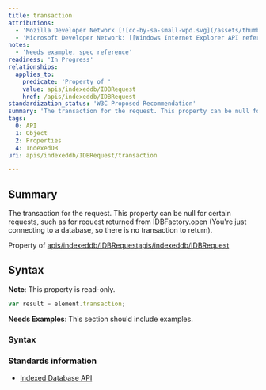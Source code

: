 ```yaml
---
title: transaction
attributions:
  - 'Mozilla Developer Network [![cc-by-sa-small-wpd.svg](/assets/thumb/8/8c/cc-by-sa-small-wpd.svg/120px-cc-by-sa-small-wpd.svg.png)](http://creativecommons.org/licenses/by-sa/3.0/us/): [Article](https://developer.mozilla.org/en-US/docs/IndexedDB/IDBRequest)'
  - 'Microsoft Developer Network: [[Windows Internet Explorer API reference](http://msdn.microsoft.com/en-us/library/ie/hh828809%28v=vs.85%29.aspx) Article]'
notes:
  - 'Needs example, spec reference'
readiness: 'In Progress'
relationships:
  applies_to:
    predicate: 'Property of '
    value: apis/indexeddb/IDBRequest
    href: /apis/indexeddb/IDBRequest
standardization_status: 'W3C Proposed Recommendation'
summary: 'The transaction for the request. This property can be null for certain requests, such as for request returned from IDBFactory.open (You''re just connecting to a database, so there is no transaction to return).'
tags:
  0: API
  1: Object
  2: Properties
  4: IndexedDB
uri: apis/indexeddb/IDBRequest/transaction

---
```

## <span>Summary</span>

The transaction for the request. This property can be null for certain requests, such as for request returned from IDBFactory.open (You're just connecting to a database, so there is no transaction to return).

Property of [apis/indexeddb/IDBRequest](/apis/indexeddb/IDBRequest)[apis/indexeddb/IDBRequest](/apis/indexeddb/IDBRequest)

## <span>Syntax</span>

**Note**: This property is read-only.

``` js
var result = element.transaction;
```

**Needs Examples**: This section should include examples.

### <span>Syntax</span>

### <span>Standards information</span>

-   [Indexed Database API](http://go.microsoft.com/fwlink/p/?LinkId=224519)
